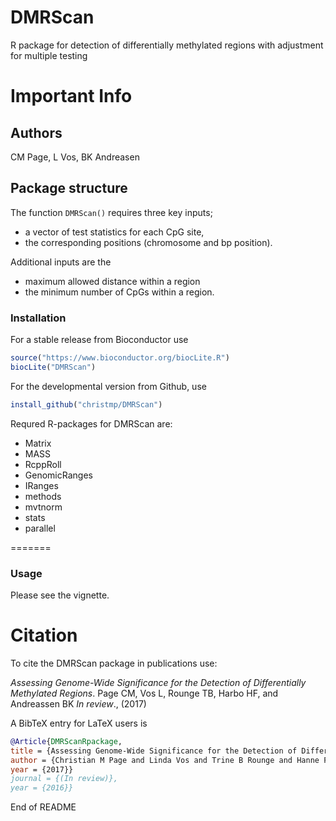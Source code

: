 # DMRScan
R package for detection of differentially methylated regions with adjustment for multiple testing

# Important Info
## Authors
CM Page, L Vos, BK Andreasen

## Package structure
The function `DMRScan()` requires three key inputs; 
  - a vector of test statistics for each CpG site, 
  - the corresponding positions (chromosome and bp position). 

Additional inputs are the 
  - maximum allowed distance within a region
  - the minimum number of CpGs within a region.

### Installation 
For a stable release from Bioconductor use
```R
source("https://www.bioconductor.org/biocLite.R")
biocLite("DMRScan")
```
For the developmental version from Github, use 
```R
install_github("christmp/DMRScan")
```
Requred R-packages for DMRScan are:
* Matrix 
* MASS 
* RcppRoll 
* GenomicRanges
* IRanges
* methods
* mvtnorm
* stats
* parallel

=======
### Usage
Please see the vignette.

# Citation
To cite the DMRScan package in publications use:

*Assessing Genome-Wide Significance for the Detection of Differentially Methylated Regions*. Page CM, Vos L, Rounge TB, Harbo HF, and Andreassen BK _In review_., (2017)

A BibTeX entry for LaTeX users is
```BibTeX
@Article{DMRScanRpackage,
title = {Assessing Genome-Wide Significance for the Detection of Differentially Methylated Regions},
author = {Christian M Page and Linda Vos and Trine B Rounge and Hanne F Harbo and Bettina K Andreassen},
year = {2017}}
journal = {(In review)},
year = {2016}}
```
End of README
